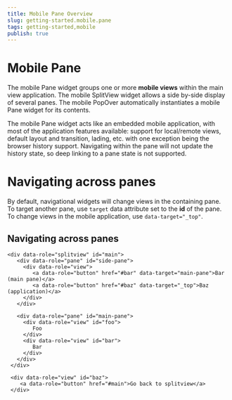 ```yaml
---
title: Mobile Pane Overview
slug: getting-started.mobile.pane
tags: getting-started,mobile
publish: true
---
```


# Mobile Pane

The mobile Pane widget groups one or more **mobile views** within the main view application. The mobile
SplitView widget allows a side by-side display of several panes. The mobile PopOver automatically instantiates a mobile Pane widget for its
contents.

The mobile Pane widget acts like an embedded mobile application, with most of the application
features available: support for local/remote views, default layout and transition, lading, etc. with one
exception being the browser history support. Navigating within the pane will not update the history state, so
deep linking to a pane state is not supported.

# Navigating across panes

By default, navigational widgets will change views in the containing pane. To target another pane, use
`target` data attribute set to the **id** of the pane. To change views in the mobile
application, use `data-target="_top"`.

## Navigating across panes

    <div data-role="splitview" id="main">
       <div data-role="pane" id="side-pane">
         <div data-role="view">
            <a data-role="button" href="#bar" data-target="main-pane">Bar (main pane)</a>
            <a data-role="button" href="#baz" data-target="_top">Baz (application)</a>
         </div>
       </div>

       <div data-role="pane" id="main-pane">
         <div data-role="view" id="foo">
            Foo
         </div>
         <div data-role="view" id="bar">
            Bar
         </div>
       </div>
     </div>

     <div data-role="view" id="baz">
        <a data-role="button" href="#main">Go back to splitview</a>
     </div>

